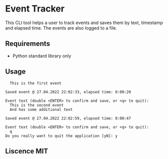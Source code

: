 # Event Tracker
This CLI tool helps a user to track events and saves them by text, timestamp and elapsed time.
The events are also logged to a file.

## Requirements
 * Python standard library only
 
## Usage
```Event text (double <ENTER> to confirm and save, or <q> to quit):
  This is the first event
  
Saved event @ 27.04.2022 22:02:33, elapsed time: 0:00:20

Event text (double <ENTER> to confirm and save, or <q> to quit):
  This is the second event
  And has some additional text
  
Saved event @ 27.04.2022 22:02:59, elapsed time: 0:00:47

Event text (double <ENTER> to confirm and save, or <q> to quit):
  q
Do you really want to quit the application [yN]: y
```

## Liscence MIT